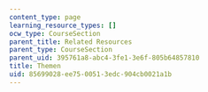 ```yaml
---
content_type: page
learning_resource_types: []
ocw_type: CourseSection
parent_title: Related Resources
parent_type: CourseSection
parent_uid: 395761a8-abc4-3fe1-3e6f-805b64857810
title: Themen
uid: 85699028-ee75-0051-3edc-904cb0021a1b
---
```

